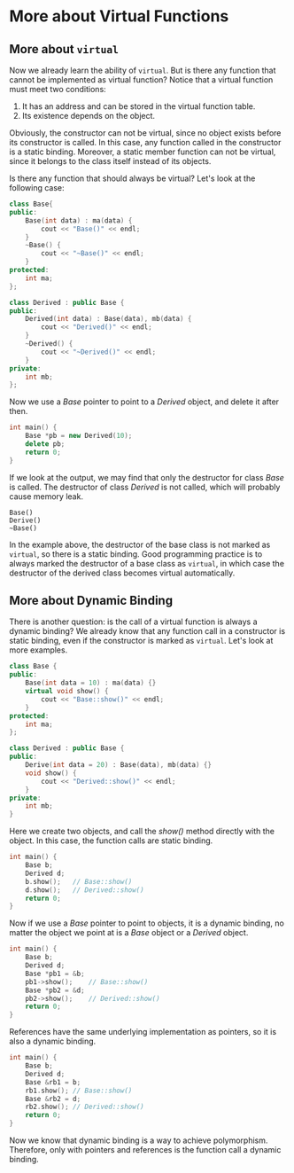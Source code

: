 # More about Virtual Functions

## More about `virtual`

Now we already learn the ability of `virtual`. But is there any function that cannot be implemented as virtual function? Notice that a virtual function must meet two conditions:

1. It has an address and can be stored in the virtual function table.
2. Its existence depends on the object.

Obviously, the constructor can not be virtual, since no object exists before its constructor is called. In this case, any function called in the constructor is a static binding. Moreover, a static member function can not be virtual, since it belongs to the class itself instead of its objects.

Is there any function that should always be virtual? Let's look at the following case:

```cpp
class Base{
public:
    Base(int data) : ma(data) {
        cout << "Base()" << endl;
    }
    ~Base() {
    	cout << "~Base()" << endl;
    }
protected:
    int ma;
};

class Derived : public Base {
public:
    Derived(int data) : Base(data), mb(data) {
        cout << "Derived()" << endl;
    }
    ~Derived() {
        cout << "~Derived()" << endl;
    }
private:
    int mb;
};
```

Now we use a *Base* pointer to point to a *Derived* object, and delete it after then.

```cpp
int main() {
    Base *pb = new Derived(10);
    delete pb;
    return 0;
}
```

If we look at the output, we may find that only the destructor for class *Base* is called. The destructor of class *Derived* is not called, which will probably cause memory leak.

```
Base()
Derive()
~Base()
```

In the example above, the destructor of the base class is not marked as `virtual`, so there is a static binding. Good programming practice is to always marked the destructor of a base class as `virtual`, in which case the destructor of the derived class becomes virtual automatically.

## More about Dynamic Binding

There is another question: is the call of a virtual function is always a dynamic binding? We already know that any function call in a constructor is static binding, even if the constructor is marked as `virtual`. Let's look at more examples.

```cpp
class Base {
public:
    Base(int data = 10) : ma(data) {}
    virtual void show() {
        cout << "Base::show()" << endl;
    }
protected:
    int ma;
};

class Derived : public Base {
public:
    Derive(int data = 20) : Base(data), mb(data) {}
    void show() {
        cout << "Derived::show()" << endl;
    }
private:
    int mb;
}
```

Here we create two objects, and call the *show()* method directly with the object. In this case, the function calls are static binding.

```cpp
int main() {
    Base b;
    Derived d;
    b.show();	// Base::show()
    d.show();	// Derived::show()
    return 0;
}
```

Now if we use a *Base* pointer to point to objects, it is a dynamic binding, no matter the object we point at is a *Base* object or a *Derived* object.

```cpp
int main() {
    Base b;
    Derived d;
    Base *pb1 = &b;
    pb1->show();	// Base::show()
    Base *pb2 = &d;
    pb2->show();	// Derived::show()
    return 0;
}
```

References have the same underlying implementation as pointers, so it is also a dynamic binding.

```cpp
int main() {
    Base b;
    Derived d;
    Base &rb1 = b;
    rb1.show();	// Base::show()
    Base &rb2 = d;
    rb2.show();	// Derived::show()
    return 0;
}
```

Now we know that dynamic binding is a way to achieve polymorphism. Therefore, only with pointers and references is the function call a dynamic binding.

